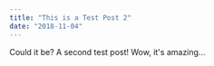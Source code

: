 ```yaml
---
title: "This is a Test Post 2"
date: "2018-11-04"
---
```


Could it be?  A second test post!  Wow, it's amazing...